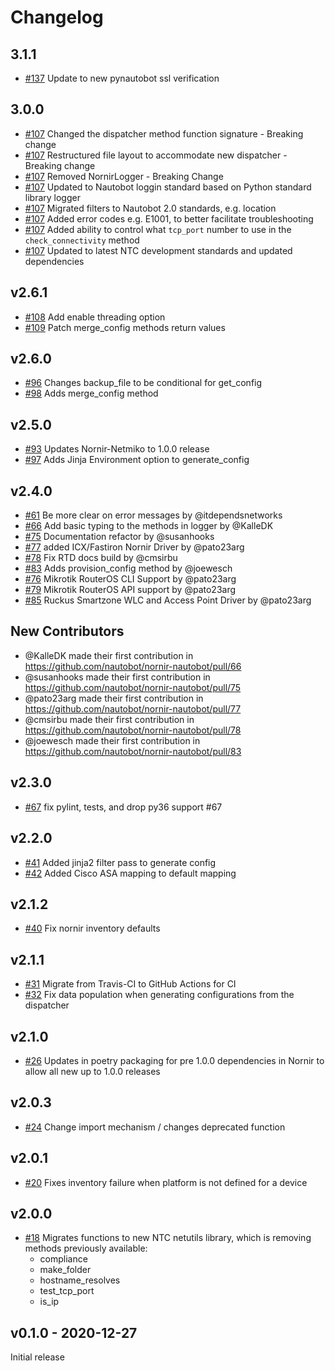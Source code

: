 # Changelog

## 3.1.1

- [#137](https://github.com/nautobot/nornir-nautobot/pull/137) Update to new pynautobot ssl verification

## 3.0.0

- [#107](https://github.com/nautobot/nornir-nautobot/pull/107) Changed the dispatcher method function signature - Breaking change
- [#107](https://github.com/nautobot/nornir-nautobot/pull/107) Restructured file layout to accommodate new dispatcher - Breaking change
- [#107](https://github.com/nautobot/nornir-nautobot/pull/107) Removed NornirLogger - Breaking Change
- [#107](https://github.com/nautobot/nornir-nautobot/pull/107) Updated to Nautobot loggin standard based on Python standard library logger
- [#107](https://github.com/nautobot/nornir-nautobot/pull/107) Migrated filters to Nautobot 2.0 standards, e.g. location
- [#107](https://github.com/nautobot/nornir-nautobot/pull/107) Added error codes e.g. E1001, to better facilitate troubleshooting
- [#107](https://github.com/nautobot/nornir-nautobot/pull/107) Added ability to control what `tcp_port` number to use in the `check_connectivity` method
- [#107](https://github.com/nautobot/nornir-nautobot/pull/107) Updated to latest NTC development standards and updated dependencies


## v2.6.1

- [#108](https://github.com/nautobot/nornir-nautobot/pull/108) Add enable threading option
- [#109](https://github.com/nautobot/nornir-nautobot/pull/109) Patch merge_config methods return values


## v2.6.0

- [#96](https://github.com/nautobot/nornir-nautobot/pull/96) Changes backup_file to be conditional for get_config
- [#98](https://github.com/nautobot/nornir-nautobot/pull/98) Adds merge_config method

## v2.5.0

- [#93](https://github.com/nautobot/nornir-nautobot/pull/93) Updates Nornir-Netmiko to 1.0.0 release
- [#97](https://github.com/nautobot/nornir-nautobot/pull/97) Adds Jinja Environment option to generate_config

## v2.4.0

- [#61](https://github.com/nautobot/nornir-nautobot/pull/61) Be more clear on error messages by @itdependsnetworks
- [#66](https://github.com/nautobot/nornir-nautobot/pull/66) Add basic typing to the methods in logger by @KalleDK
- [#75](https://github.com/nautobot/nornir-nautobot/pull/75) Documentation refactor by @susanhooks
- [#77](https://github.com/nautobot/nornir-nautobot/pull/77) added ICX/Fastiron Nornir Driver by @pato23arg
- [#78](https://github.com/nautobot/nornir-nautobot/pull/78) Fix RTD docs build by @cmsirbu
- [#83](https://github.com/nautobot/nornir-nautobot/pull/83) Adds provision_config method by @joewesch
- [#76](https://github.com/nautobot/nornir-nautobot/pull/76) Mikrotik RouterOS CLI Support by @pato23arg
- [#79](https://github.com/nautobot/nornir-nautobot/pull/79) Mikrotik RouterOS API support by @pato23arg
- [#85](https://github.com/nautobot/nornir-nautobot/pull/85) Ruckus Smartzone WLC and Access Point Driver by @pato23arg

## New Contributors
* @KalleDK made their first contribution in https://github.com/nautobot/nornir-nautobot/pull/66
* @susanhooks made their first contribution in https://github.com/nautobot/nornir-nautobot/pull/75
* @pato23arg made their first contribution in https://github.com/nautobot/nornir-nautobot/pull/77
* @cmsirbu made their first contribution in https://github.com/nautobot/nornir-nautobot/pull/78
* @joewesch made their first contribution in https://github.com/nautobot/nornir-nautobot/pull/83

## v2.3.0

- [#67](https://github.com/nautobot/nornir-nautobot/pull/67) fix pylint, tests, and drop py36 support #67

## v2.2.0

- [#41](https://github.com/nautobot/nornir-nautobot/pull/41) Added jinja2 filter pass to generate config
- [#42](https://github.com/nautobot/nornir-nautobot/pull/42) Added Cisco ASA mapping to default mapping

## v2.1.2

- [#40](https://github.com/nautobot/nornir-nautobot/pull/40) Fix nornir inventory defaults

## v2.1.1

- [#31](https://github.com/nautobot/nornir-nautobot/pull/31) Migrate from Travis-CI to GitHub Actions for CI
- [#32](https://github.com/nautobot/nornir-nautobot/pull/32) Fix data population when generating configurations from the dispatcher

## v2.1.0

- [#26](https://github.com/nautobot/nornir-nautobot/pull/26) Updates in poetry packaging for pre 1.0.0 dependencies in Nornir to allow all new up to 1.0.0 releases

## v2.0.3

- [#24](https://github.com/nautobot/nornir-nautobot/pull/24) Change import mechanism / changes deprecated function

## v2.0.1

- [#20](https://github.com/nautobot/nornir-nautobot/pull/20) Fixes inventory failure when platform is not defined for a device
## v2.0.0

- [#18](https://github.com/nautobot/nornir-nautobot/pull/18) Migrates functions to new NTC netutils library, which is removing methods previously available:
    - compliance
    - make_folder
    - hostname_resolves
    - test_tcp_port
    - is_ip

## v0.1.0 - 2020-12-27

Initial release
